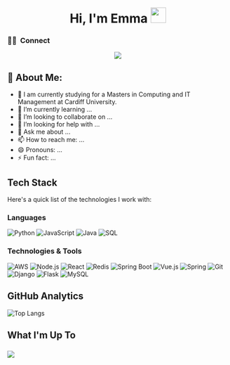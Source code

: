 <h1 align="center"><b> Hi, I'm Emma </b><img src="https://media.giphy.com/media/hvRJCLFzcasrR4ia7z/giphy.gif" width="35"></h1>

### 🤝🏻 &nbsp;**Connect**

<p align="center">
<a href="https://linkedin.com/in/EmmaSun"><img src="https://img.shields.io/badge/-Emma%20Sun-0077B5?style=for-the-badge&logo=Linkedin&logoColor=white"/></a>
</p>

## 🤖 About Me:

- 🔭 I am currently studying for a Masters in Computing and IT Management at Cardiff University.
- 🌱 I’m currently learning ...
- 👯 I’m looking to collaborate on ...
- 🤔 I’m looking for help with ...
- 💬 Ask me about ...
- 📫 How to reach me: ...
- 😄 Pronouns: ...
- ⚡ Fun fact: ...

## Tech Stack

 Here's a quick list of the technologies I work with:
 ### Languages

![Python](https://img.shields.io/badge/-Python-000?&logo=Python)
![JavaScript](https://img.shields.io/badge/-JavaScript-000?&logo=JavaScript)
![Java](https://img.shields.io/badge/-Java-000?&logo=Java&logoColor=007396)
![SQL](https://img.shields.io/badge/-SQL-000?&logo=MySQL)

### Technologies & Tools

![AWS](https://img.shields.io/badge/-AWS-000?&logo=Amazon-AWS&logoColor=F90)
![Node.js](https://img.shields.io/badge/-Node.js-000?&logo=node.js)
![React](https://img.shields.io/badge/-React-000?&logo=React)
![Redis](https://img.shields.io/badge/-Redis-000?&logo=Redis)
![Spring Boot](https://img.shields.io/badge/-Spring%20Boot-000?&logo=spring-boot)
![Vue.js](https://img.shields.io/badge/-Vue.js-000?&logo=vue.js&logoColor=4FC08D)
![Spring](https://img.shields.io/badge/-Spring-000?&logo=Spring)
![Git](https://img.shields.io/badge/-Git-000?&logo=git)
![Django](https://img.shields.io/badge/-Django-000?&logo=django&logoColor=092E20)
![Flask](https://img.shields.io/badge/-Flask-000?&logo=flask)
![MySQL](https://img.shields.io/badge/-MySQL-000?&logo=mysql)


## GitHub Analytics
![Top Langs](https://github-readme-stats.vercel.app/api/top-langs/?username=anuraghazra&layout=compact)




## What I'm Up To
###

![](https://github-readme-stats.vercel.app/api?username=emmaGTSUN&show_icons=true&theme=tokyonight)

<!-- Icons for tech stack can be added with direct image URLs or using markdown shields. -->
<!-- Make sure to replace '#' with the actual URL or path to your contact page, résumé, and icons. -->


